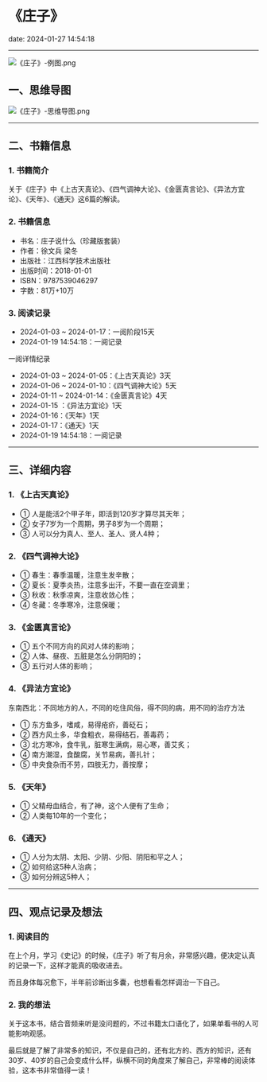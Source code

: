 # 《庄子》
date: 2024-01-27 14:54:18

---

![《庄子》-例图.png](https://s11.ax1x.com/2024/01/19/pFAzTJg.png)

## 一、思维导图

![《庄子》-思维导图.png](https://s11.ax1x.com/2024/01/19/pFAzLyn.png)

---

## 二、书籍信息

### 1. 书籍简介

关于《庄子》中《上古天真论》、《四气调神大论》、《金匮真言论》、《异法方宜论》、《天年》、《通天》这6篇的解读。

### 2. 书籍信息
- 书名：庄子说什么（珍藏版套装）
- 作者：徐文兵 梁冬
- 出版社：江西科学技术出版社
- 出版时间：2018-01-01
- ISBN：9787539046297
- 字数：81万+10万

### 3. 阅读记录

- 2024-01-03 ~ 2024-01-17：一阅阶段15天
- 2024-01-19 14:54:18：一阅记录

一阅详情纪录
- 2024-01-03 ~ 2024-01-05：《上古天真论》3天
- 2024-01-06 ~ 2024-01-10：《四气调神大论》5天
- 2024-01-11 ~ 2024-01-14：《金匮真言论》4天
- 2024-01-15 ：《异法方宜论》1天
- 2024-01-16：《天年》1天
- 2024-01-17：《通天》1天
- 2024-01-19 14:54:18：一阅记录

---

## 三、详细内容

### 1. 《上古天真论》

- ① 人是能活2个甲子年，即活到120岁才算尽其天年；
- ② 女子7岁为一个周期，男子8岁为一个周期；
- ③ 人可以分为真人、至人、圣人、贤人4种；

### 2. 《四气调神大论》

- ① 春生：春季温暖，注意生发辛散；
- ② 夏长：夏季炎热，注意多出汗，不要一直在空调里；
- ③ 秋收：秋季凉爽，注意收敛心性；
- ④ 冬藏：冬季寒冷，注意保暖；

### 3. 《金匮真言论》

- ① 五个不同方向的风对人体的影响；
- ② 人体、昼夜、五脏是怎么分阴阳的；
- ③ 五行对人体的影响；

### 4. 《异法方宜论》

东南西北：不同地方的人，不同的吃住风俗，得不同的病，用不同的治疗方法

- ① 东方鱼多，嗜咸，易得疮疥，善砭石；
- ② 西方风土多，华食粗衣，易得结石，善毒药；
- ③ 北方寒冷，食牛乳，脏寒生满病，易心寒，善艾炙；
- ④ 南方潮湿，食酸腐，关节易病，善扎针；
- ⑤ 中央食杂而不劳，四肢无力，善按摩；

### 5. 《天年》

- ① 父精母血结合，有了神，这个人便有了生命；
- ② 人类每10年的一个变化；

### 6. 《通天》

- ① 人分为太阴、太阳、少阴、少阳、阴阳和平之人；
- ② 如何给这5种人治病；
- ③ 如何分辨这5种人；

---

## 四、观点记录及想法

### 1. 阅读目的

在上个月，学习《史记》的时候，《庄子》听了有月余，非常感兴趣，便决定认真的记录一下，这样才能真的吸收进去。

而且身体每况愈下，半年前诊断出多囊，也想看看怎样调治一下自己。

### 2. 我的想法 

关于这本书，结合音频来听是没问题的，不过书籍太口语化了，如果单看书的人可能影响观感。

最后就是了解了非常多的知识，不仅是自己的，还有北方的、西方的知识，还有30岁、40岁的自己会变成什么样，纵横不同的角度来了解自己，非常棒的阅读体验，这本书非常值得一读！

